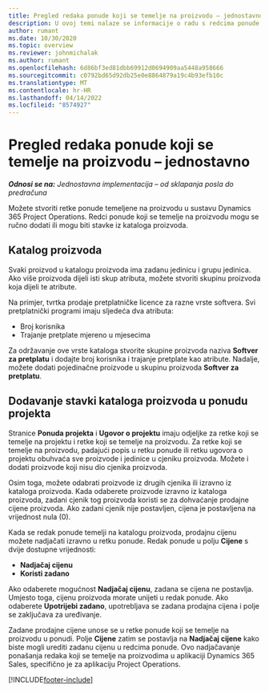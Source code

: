 ```yaml
---
title: Pregled redaka ponude koji se temelje na proizvodu – jednostavno
description: U ovoj temi nalaze se informacije o radu s redcima ponude koji se temelje na proizvodu.
author: rumant
ms.date: 10/30/2020
ms.topic: overview
ms.reviewer: johnmichalak
ms.author: rumant
ms.openlocfilehash: 6d86bf3ed81dbb69912d0694909aa5448a958666
ms.sourcegitcommit: c0792bd65d92db25e0e8864879a19c4b93efb10c
ms.translationtype: MT
ms.contentlocale: hr-HR
ms.lasthandoff: 04/14/2022
ms.locfileid: "8574927"
---
```

# <a name="product-based-quote-lines-overview---lite"></a>Pregled redaka ponude koji se temelje na proizvodu – jednostavno

_**Odnosi se na:** Jednostavna implementacija – od sklapanja posla do predračuna_

Možete stvoriti retke ponude temeljene na proizvodu u sustavu Dynamics 365 Project Operations. Redci ponude koji se temelje na proizvodu mogu se ručno dodati ili mogu biti stavke iz kataloga proizvoda.

## <a name="product-catalog"></a>Katalog proizvoda

Svaki proizvod u katalogu proizvoda ima zadanu jedinicu i grupu jedinica. Ako više proizvoda dijeli isti skup atributa, možete stvoriti skupinu proizvoda koja dijeli te atribute. 

Na primjer, tvrtka prodaje pretplatničke licence za razne vrste softvera. Svi pretplatnički programi imaju sljedeća dva atributa:

- Broj korisnika
- Trajanje pretplate mjereno u mjesecima

Za održavanje ove vrste kataloga stvorite skupine proizvoda naziva **Softver za pretplatu** i dodajte broj korisnika i trajanje pretplate kao atribute. Nadalje, možete dodati pojedinačne proizvode u skupinu proizvoda **Softver za pretplatu**.

## <a name="add-product-catalog-items-to-a-project-quote"></a>Dodavanje stavki kataloga proizvoda u ponudu projekta

Stranice **Ponuda projekta** i **Ugovor o projektu** imaju odjeljke za retke koji se temelje na projektu i retke koji se temelje na proizvodu. Za retke koji se temelje na proizvodu, padajući popis u retku ponude ili retku ugovora o projektu obuhvaća sve proizvode i jedinice u cjeniku proizvoda. Možete i dodati proizvode koji nisu dio cjenika proizvoda.

Osim toga, možete odabrati proizvode iz drugih cjenika ili izravno iz kataloga proizvoda. Kada odaberete proizvode izravno iz kataloga proizvoda, zadani cjenik tog proizvoda koristi se za dohvaćanje prodajne cijene proizvoda. Ako zadani cjenik nije postavljen, cijena je postavljena na vrijednost nula (0).

Kada se redak ponude temelji na katalogu proizvoda, prodajnu cijenu možete nadjačati izravno u retku ponude. Redak ponude u polju **Cijene** s dvije dostupne vrijednosti:

- **Nadjačaj cijenu**
- **Koristi zadano**

Ako odaberete mogućnost **Nadjačaj cijenu**, zadana se cijena ne postavlja. Umjesto toga, cijenu proizvoda morate unijeti u redak ponude. Ako odaberete **Upotrijebi zadano**, upotrebljava se zadana prodajna cijena i polje se zaključava za uređivanje.

Zadane prodajne cijene unose se u retke ponude koji se temelje na proizvodu u ponudi. Polje **Cijene** zatim se postavlja na **Nadjačaj cijene** kako biste mogli urediti zadanu cijenu u redcima ponude. Ovo nadjačavanje ponašanja redaka koji se temelje na proizvodima u aplikaciji Dynamics 365 Sales, specifično je za aplikaciju Project Operations.


[!INCLUDE[footer-include](../../includes/footer-banner.md)]